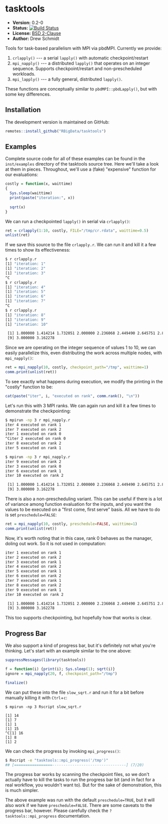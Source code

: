 # tasktools

* **Version:** 0.2-0
* **Status:** [![Build Status](https://travis-ci.org/RBigData/tasktools.png)](https://travis-ci.org/RBigData/tasktools)
* **License:** [BSD 2-Clause](http://opensource.org/licenses/BSD-2-Clause)
* **Author:** Drew Schmidt


Tools for task-based parallelism with MPI via pbdMPI. Currently we provide:

1. `crlapply()` --- a serial `lapply()` with automatic checkpoint/restart
2. `mpi_napply()` --- a distributed `lapply()` that operates on an integer sequence. Supports checkpoint/restart and non-prescheduled workloads.
3. `mpi_lapply()` --- a fully general, distributed `lapply()`.

These functions are conceptually similar to `pbdMPI::pbdLapply()`, but with some key differences.



## Installation

<!-- To install the R package, run:

```r
install.packages("tasktools")
``` -->

The development version is maintained on GitHub:

```r
remotes::install_github("RBigData/tasktools")
```



## Examples

Complete source code for all of these examples can be found in the `inst/examples` directory of the tasktools source tree. Here we'll take a look at them in pieces. Throughout, we'll use a (fake) "expensive" function for our evaluations:

```r
costly = function(x, waittime)
{
  Sys.sleep(waittime)
  print(paste("iteration:", x))
  
  sqrt(x)
}
```

We can run a checkpointed `lapply()` in serial via `crlapply()`:

```r
ret = crlapply(1:10, costly, FILE="/tmp/cr.rdata", waittime=0.5)
unlist(ret)
```

If we save this source to the file `crlapply.r`. We can run it and kill it a few times to show its effectiveness:

```bash
$ r crlapply.r 
[1] "iteration: 1"
[1] "iteration: 2"
[1] "iteration: 3"
^C
$ r crlapply.r 
[1] "iteration: 4"
[1] "iteration: 5"
[1] "iteration: 6"
[1] "iteration: 7"
^C
$ r crlapply.r 
[1] "iteration: 8"
[1] "iteration: 9"
[1] "iteration: 10"

 [1] 1.000000 1.414214 1.732051 2.000000 2.236068 2.449490 2.645751 2.828427
 [9] 3.000000 3.162278
```

Since we are operating on the integer sequence of values 1 to 10, we can easily parallelize this, even distributing the work across multiple nodes, with `mpi_napply()`:

```r
ret = mpi_napply(10, costly, checkpoint_path="/tmp", waittime=1)
comm.print(unlist(ret))
```

To see exactly what happens during execution, we modify the printing in the "costly" function to be:

```r
cat(paste("iter", i, "executed on rank", comm.rank(), "\n"))
```

Let's run this with 3 MPI ranks. We can again run and kill it a few times to demonstrate the checkpointing:

```bash
$ mpirun -np 3 r mpi_napply.r 
iter 4 executed on rank 1 
iter 7 executed on rank 2 
iter 1 executed on rank 0 
^Citer 2 executed on rank 0 
iter 8 executed on rank 2 
iter 5 executed on rank 1 

$ mpirun -np 3 r mpi_napply.r 
iter 9 executed on rank 2 
iter 3 executed on rank 0 
iter 6 executed on rank 1 
iter 10 executed on rank 2 

 [1] 1.000000 1.414214 1.732051 2.000000 2.236068 2.449490 2.645751 2.828427
 [9] 3.000000 3.162278
```

There is also a non-prescheduling variant. This can be useful if there is a lot of variance among function evaluation for the inputs, and you want the values to be executed on a "first come, first serve" basis. All we have to do is set `preschedule=FALSE`:

```r
ret = mpi_napply(10, costly, preschedule=FALSE, waittime=1)
comm.print(unlist(ret))
```

Now, it's worth noting that in this case, rank 0 behaves as the manager, doling out work. So it is not used in computation:

```bash
iter 1 executed on rank 1 
iter 2 executed on rank 2 
iter 3 executed on rank 1 
iter 4 executed on rank 2 
iter 5 executed on rank 1 
iter 6 executed on rank 2 
iter 7 executed on rank 1 
iter 8 executed on rank 2 
iter 9 executed on rank 1 
iter 10 executed on rank 2 

 [1] 1.000000 1.414214 1.732051 2.000000 2.236068 2.449490 2.645751 2.828427
 [9] 3.000000 3.162278
```

This too supports checkpointing, but hopefully how that works is clear.



## Progress Bar

We also support a kind of progress bar, but it's definitely not what you're thinking. Let's start with an example similar to the one above:

```r
suppressMessages(library(tasktools))

f = function(i) {print(i); Sys.sleep(1); sqrt(i)}
ignore = mpi_napply(20, f, checkpoint_path="/tmp")

finalize()
```

We can put these into the file `slow_sqrt.r` and run it for a bit before manually killing it with `Ctrl`+`c`:

```
$ mpirun -np 3 Rscript slow_sqrt.r

[1] 14
[1] 7
[1] 1
[1] 15
^C[1] 16
[1] 8
[1] 2
```

We can check the progress by invoking `mpi_progress()`:

```bash
$ Rscript -e "tasktools::mpi_progress('/tmp')"
## [=================---------------------------------] (7/20)
```

The progress bar works by scanning the checkpoint files, so we don't actually have to kill the tasks to run the progress bar bit (and in fact for a real workflow, you wouldn't want to). But for the sake of demonstration, this is much simpler.

The above example was run with the default `preschedule=TRUE`, but it will also work if we have `preschedule=FALSE`. There are some caveats to the progress bar, however. Please carefully check the `?tasktools::mpi_progress` documentation.
